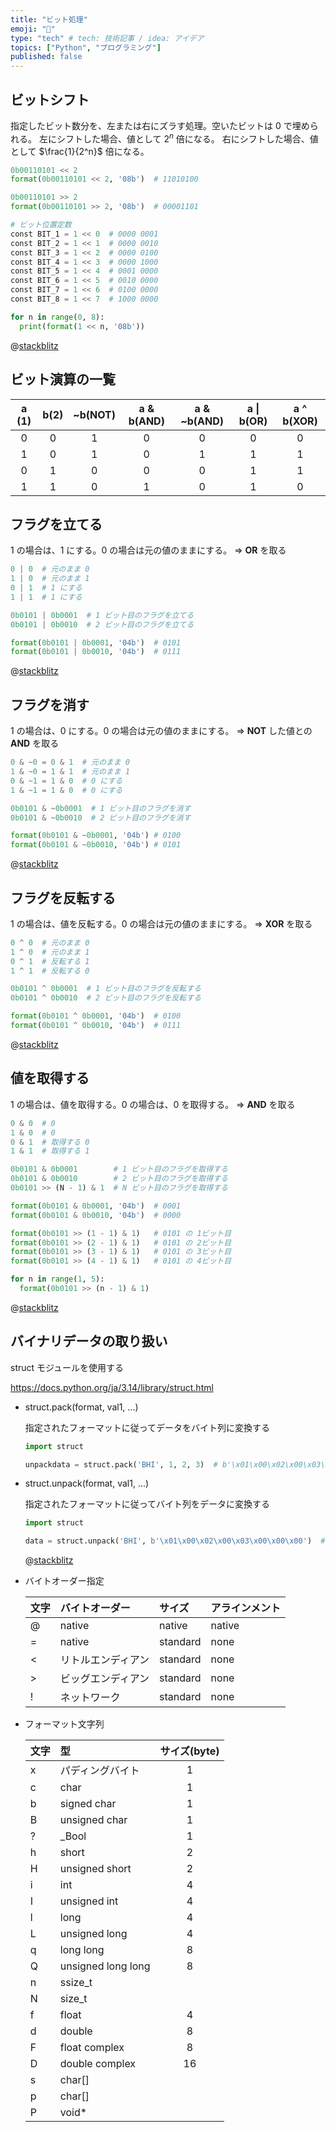 ```yaml
---
title: "ビット処理"
emoji: "🦔"
type: "tech" # tech: 技術記事 / idea: アイデア
topics: ["Python", "プログラミング"]
published: false
---
```


## ビットシフト

指定したビット数分を、左または右にズラす処理。空いたビットは 0 で埋められる。
左にシフトした場合、値として $2^n$ 倍になる。
右にシフトした場合、値として $\frac{1}{2^n}$ 倍になる。

```Python
0b00110101 << 2
format(0b00110101 << 2, '08b')  # 11010100

0b00110101 >> 2
format(0b00110101 >> 2, '08b')  # 00001101

# ビット位置定数
const BIT_1 = 1 << 0  # 0000 0001
const BIT_2 = 1 << 1  # 0000 0010
const BIT_3 = 1 << 2  # 0000 0100
const BIT_4 = 1 << 3  # 0000 1000
const BIT_5 = 1 << 4  # 0001 0000
const BIT_6 = 1 << 5  # 0010 0000
const BIT_7 = 1 << 6  # 0100 0000
const BIT_8 = 1 << 7  # 1000 0000

for n in range(0, 8):
  print(format(1 << n, '08b'))
```

@[stackblitz](https://stackblitz.com/edit/secret-python-rkltcvyi?embed=1&file=01_bitshift.py&hideExplorer=1&hideNavigation=1&view=editor)

## ビット演算の一覧

| a (1) | b(2) | ~b(NOT) | a & b(AND) | a & ~b(AND) | a \| b(OR) | a ^ b(XOR) |
| :---: | :--: | :-----: | :--------: | :---------: | :--------: | :--------: |
|   0   |  0   |    1    |     0      |      0      |     0      |     0      |
|   1   |  0   |    1    |     0      |      1      |     1      |     1      |
|   0   |  1   |    0    |     0      |      0      |     1      |     1      |
|   1   |  1   |    0    |     1      |      0      |     1      |     0      |

## フラグを立てる

1 の場合は、1 にする。0 の場合は元の値のままにする。
  => **OR** を取る

```Python
0 | 0  # 元のまま 0
1 | 0  # 元のまま 1
0 | 1  # 1 にする
1 | 1  # 1 にする

0b0101 | 0b0001  # 1 ビット目のフラグを立てる
0b0101 | 0b0010  # 2 ビット目のフラグを立てる

format(0b0101 | 0b0001, '04b')  # 0101
format(0b0101 | 0b0010, '04b')  # 0111
```

@[stackblitz](https://stackblitz.com/edit/secret-python-rkltcvyi?embed=1&file=02_setflag.py&hideExplorer=1&hideNavigation=1&view=editor)


## フラグを消す

1 の場合は、0 にする。0 の場合は元の値のままにする。
  => **NOT** した値との **AND** を取る

```Python
0 & ~0 = 0 & 1  # 元のまま 0
1 & ~0 = 1 & 1  # 元のまま 1
0 & ~1 = 1 & 0  # 0 にする
1 & ~1 = 1 & 0  # 0 にする

0b0101 & ~0b0001  # 1 ビット目のフラグを消す
0b0101 & ~0b0010  # 2 ビット目のフラグを消す

format(0b0101 & ~0b0001, '04b') # 0100
format(0b0101 & ~0b0010, '04b') # 0101
```

@[stackblitz](https://stackblitz.com/edit/secret-python-rkltcvyi?embed=1&file=03_delflag.py&hideExplorer=1&hideNavigation=1&view=editor)

## フラグを反転する

1 の場合は、値を反転する。0 の場合は元の値のままにする。
  => **XOR** を取る

```Python
0 ^ 0  # 元のまま 0
1 ^ 0  # 元のまま 1
0 ^ 1  # 反転する 1
1 ^ 1  # 反転する 0

0b0101 ^ 0b0001  # 1 ビット目のフラグを反転する
0b0101 ^ 0b0010  # 2 ビット目のフラグを反転する

format(0b0101 ^ 0b0001, '04b')  # 0100
format(0b0101 ^ 0b0010, '04b')  # 0111
```

@[stackblitz](https://stackblitz.com/edit/secret-python-rkltcvyi?embed=1&file=04_flipflag.py&hideExplorer=1&hideNavigation=1&view=editor)

## 値を取得する

1 の場合は、値を取得する。0 の場合は、0 を取得する。
  => **AND** を取る

```Python
0 & 0  # 0
1 & 0  # 0
0 & 1  # 取得する 0
1 & 1  # 取得する 1

0b0101 & 0b0001        # 1 ビット目のフラグを取得する
0b0101 & 0b0010        # 2 ビット目のフラグを取得する
0b0101 >> (N - 1) & 1  # N ビット目のフラグを取得する

format(0b0101 & 0b0001, '04b')  # 0001
format(0b0101 & 0b0010, '04b')  # 0000

format(0b0101 >> (1 - 1) & 1)   # 0101 の 1ビット目
format(0b0101 >> (2 - 1) & 1)   # 0101 の 2ビット目
format(0b0101 >> (3 - 1) & 1)   # 0101 の 3ビット目
format(0b0101 >> (4 - 1) & 1)   # 0101 の 4ビット目

for n in range(1, 5):
  format(0b0101 >> (n - 1) & 1)
```

@[stackblitz](https://stackblitz.com/edit/secret-python-rkltcvyi?embed=1&file=05_getvalue.py&hideExplorer=1&hideNavigation=1&view=editor)

## バイナリデータの取り扱い

struct モジュールを使用する

https://docs.python.org/ja/3.14/library/struct.html


- struct.pack(format, val1, ...)

  指定されたフォーマットに従ってデータをバイト列に変換する

  ```Python
  import struct

  unpackdata = struct.pack('BHI', 1, 2, 3)  # b'\x01\x00\x02\x00\x03\x00\x00\x00'
  ```

- struct.unpack(format, val1, ...)

  指定されたフォーマットに従ってバイト列をデータに変換する

  ```Python
  import struct

  data = struct.unpack('BHI', b'\x01\x00\x02\x00\x03\x00\x00\x00')  # (1, 2, 3)
  ```

  @[stackblitz](https://stackblitz.com/edit/secret-python-rkltcvyi?embed=1&file=06_struct.py&hideExplorer=1&hideNavigation=1&view=editor)


- バイトオーダー指定

  | 文字 | バイトオーダー     | サイズ   | アラインメント |
  | :--- | :----------------- | :------- | :------------- |
  | @    | native             | native   | native         |
  | =    | native             | standard | none           |
  | <    | リトルエンディアン | standard | none           |
  | >    | ビッグエンディアン | standard | none           |
  | !    | ネットワーク       | standard | none           |


- フォーマット文字列

  | 文字 | 型                 | サイズ(byte) |
  | :--- | :----------------- | :----------: |
  | x    | パディングバイト   |      1       |
  | c    | char               |      1       |
  | b    | signed char        |      1       |
  | B    | unsigned char      |      1       |
  | ?    | _Bool              |      1       |
  | h    | short              |      2       |
  | H    | unsigned short     |      2       |
  | i    | int                |      4       |
  | I    | unsigned int       |      4       |
  | l    | long               |      4       |
  | L    | unsigned long      |      4       |
  | q    | long long          |      8       |
  | Q    | unsigned long long |      8       |
  | n    | ssize_t            |              |
  | N    | size_t             |              |
  | f    | float              |      4       |
  | d    | double             |      8       |
  | F    | float complex      |      8       |
  | D    | double complex     |      16      |
  | s    | char[]             |              |
  | p    | char[]             |              |
  | P    | void*              |              |
